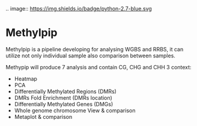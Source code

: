 .. image:: https://img.shields.io/badge/python-2.7-blue.svg

# Methylpip

Methylpip is a pipeline developing for analysing WGBS and RRBS, it can utilize not only individual sample also comparison between samples.
 
Methypip will produce 7 analysis and contain CG, CHG and CHH 3 context:
* Heatmap 
* PCA
* Differentially Methylated Regions (DMRs)
* DMRs Fold Enrichment (DMRs location)
* Differentially Methylated Genes (DMGs)
* Whole genome chromosome View & comparison 
* Metaplot & comparison

